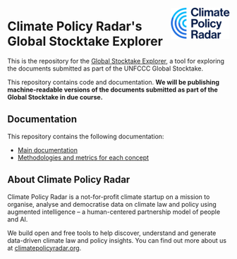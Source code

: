 <a href="https://climatepolicyradar.org"><img src="cpr-logo-primary.svg" height="70" align="right" /></a>

# Climate Policy Radar's Global Stocktake Explorer

This is the repository for the [Global Stocktake Explorer](https://gst.climatepolicyradar.org), a tool for exploring the documents submitted as part of the UNFCCC Global Stocktake.

This repository contains code and documentation. **We will be publishing machine-readable versions of the documents submitted as part of the Global Stocktake in due course.**

## Documentation

This repository contains the following documentation:

- [Main documentation](./docs/README.md)
- [Methodologies and metrics for each concept](./docs/concept-specific-methodologies/)

## About Climate Policy Radar

Climate Policy Radar is a not-for-profit climate startup on a mission to organise, analyse and democratise data on climate law and policy using augmented intelligence – a human-centered partnership model of people and AI.

We build open and free tools to help discover, understand and generate data-driven climate law and policy insights. You can find out more about us at [climatepolicyradar.org](https://climatepolicyradar.org).

